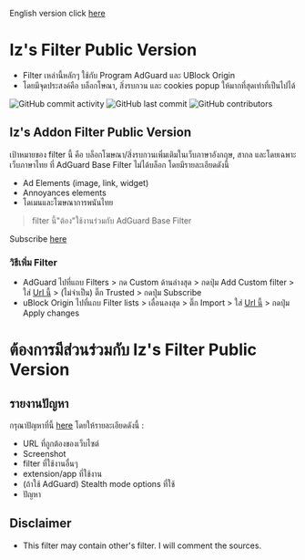 English version click [here](https://github.com/Iz-zzzzz/IzFilter-Public/blob/main/README_Eng.md)
# Iz's Filter Public Version

- Filter เหล่านี้หลักๆ ใช้กับ Program AdGuard และ UBlock Origin
- โดยมีจุดประสงค์คือ บล็อกโษณา, สิ่งรบกวน และ cookies popup ให้มากที่สุดเท่าที่เป็นไปได้

<img alt="GitHub commit activity" src="https://img.shields.io/github/commit-activity/m/Iz-zzzzz/IzFilter-Public"> <img alt="GitHub last commit" src="https://img.shields.io/github/last-commit/Iz-zzzzz/IzFilter-Public"> <img alt="GitHub contributors" src="https://img.shields.io/github/contributors/Iz-zzzzz/IzFilter-Public">

## Iz's Addon Filter Public Version
เป้าหมายของ filter นี้ คือ บล็อกโฆษณา/สิ่งรบกวนเพิ่มเติมในเว็บภาษาอังกฤษ, สากล และโดยเฉพาะเว็บภาษาไทย ที่ AdGuard Base Filter ไม่ได้บล็อก โดยมีรายละเอียดดังนี้
- Ad Elements (image, link, widget)
- Annoyances elements
- โดเมนและโฆษณาการพนันไทย
> filter นี้"ต้อง"ใช้งานร่วมกับ AdGuard Base Filter

Subscribe [here](https://raw.githubusercontent.com/Iz-zzzzz/IzFilter-Public/main/Iz's%20Addon%20Filter%20Public%20Github.txt)

### วิธีเพิ่ม Filter
- AdGuard ไปที่แถบ Filters > กด Custom ด้านล่างสุด > กดปุ่ม Add Custom filter > ใส่ [Url นี้](https://raw.githubusercontent.com/Iz-zzzzz/IzFilter-Public/main/Iz's%20Addon%20Filter%20Public%20Github.txt) > (ไม่จำเป็น) ติ๊ก Trusted > กดปุ่ม Subscribe
- uBlock Origin ไปที่แถบ Filter lists > เลื่อนลงสุด > ติ๊ก Import > ใส่ [Url นี้](https://raw.githubusercontent.com/Iz-zzzzz/IzFilter-Public/main/Iz's%20Addon%20Filter%20Public%20Github.txt) > กดปุ่ม Apply changes

# ต้องการมีส่วนร่วมกับ Iz's Filter Public Version
## รายงานปัญหา
กรุณาปัญหาที่นี้ [here](https://github.com/Iz-zzzzz/IzFilter-Public/issues) โดยให้รายละเอียดดังนี้ :
- URL ที่ถูกต้องของเว็บไซต์
- Screenshot
- filter ที่ใช้งานอื่นๆ
- extension/app ที่ใช้งาน
- (ถ้าใช้ AdGuard) Stealth mode options ที่ใช้
- ปัญหา

## Disclaimer
- This filter may contain other's filter. I will comment the sources.
